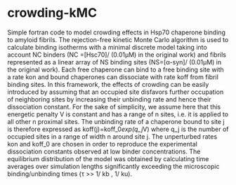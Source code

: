 # crowding-kMC

Simple fortran code to model crowding effects in Hsp70 chaperone binding to amyloid fibrils. 
The rejection-free kinetic Monte Carlo algorithm is used to calculate binding isotherms with a minimal discrete model taking into account NC binders (NC =[Hsc70]/ (0.01µM) in the original work) and fibrils represented as a linear array of NS binding sites (NS=[α-syn]/ (0.01µM) in the original work). 
Each free chaperone can bind to a free binding site with a rate kon and bound chaperones can dissociate with rate koff from fibril binding sites.
In this framework, the effects of crowding can be easily introduced by assuming that an occupied site disfavors further occupation of neighboring sites by increasing their unbinding rate and hence their dissociation constant. 
For the sake of simplicity, we assume here that this energetic penalty V is constant and has a range of n sites, i.e. it is applied to all other n proximal sites. 
The unbinding rate of a chaperone bound to site j is therefore expressed as koff(j)=koff_0*exp(q_j*V) where q_j is the number of occupied sites in a range of width n around site j.
The unperturbed rates kon and koff_0 are chosen in order to reproduce the experimental dissociation constants observed at low binder concentrations. 
The equilibrium distribution of the model was obtained by calculating time averages over simulation lengths significantly exceeding the microscopic binding/unbinding times (τ >> 1/ kb , 1/ ku).
